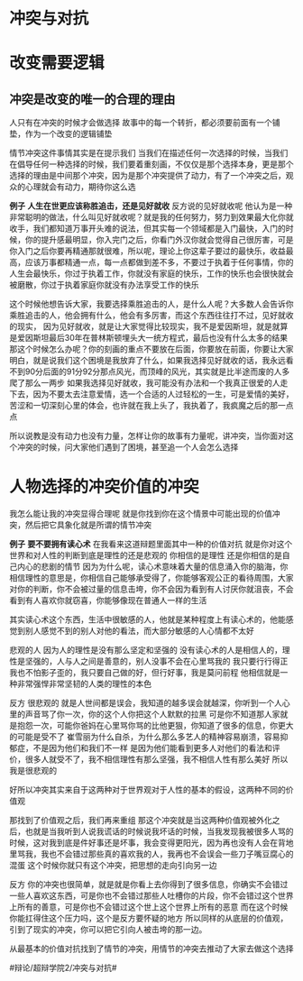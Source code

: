 # 冲突与对抗
# 改变需要逻辑
## 冲突是改变的唯一的合理的理由
人只有在冲突的时候才会做选择
故事中的每一个转折，都必须要前面有一个铺垫，作为一个改变的逻辑铺垫

情节冲突这件事情其实是在提示我们
当我们在描述任何一次选择的时候，当我们在倡导任何一种选择的时候，我们要着重刻画，不仅仅是那个选择本身，更是那个选择的理由是中间那个冲突，因为是那个冲突提供了动力，有了一个冲突之后，观众的心理就会有动力，期待你这么选

**例子**
**人生在世更应该称胜追击，还是见好就收**
反方说的见好就收呢
他认为是一种非常聪明的做法，什么叫见好就收呢？就是我的任何努力，努力到效果最大化你就收手，我们都知道万事开头难的说法，但其实每一个领域都是入门最快，入门的时候，你的提升感最明显，你入完门之后，你看门外汉你就会觉得自己很厉害，可是你入门之后你要再精通那就很难，所以呢，理论上你这辈子要过的最快乐，收益最高，应该万事都精通一点，每一点都做到差不多，不要过于执着于任何事情，你的人生会最快乐，你过于执着工作，你就没有家庭的快乐，工作的快乐也会很快就会被磨散，你过于执着家庭你就没有办法享受工作的快乐

这个时候他想告诉大家，我要选择乘胜追击的人，是什么人呢？大多数人会告诉你乘胜追击的人，他会拥有什么，他会有多厉害，而这个东西往往打不过，见好就收的现实，
因为见好就收，就是让大家觉得比较现实，我不是爱因斯坦，就是就算是爱因斯坦最后30年在普林斯顿埋头大一统方程式，最后也没有什么太多的结果
那这个时候怎么办呢？你的刻画的重点不要放在后面，你要放在前面，你要让大家明白，就是说我们这个困境是我放弃了什么，如果我选择见好就收的话，我永远看不到90分后面的91分92分那点风光，而顶峰的风光，其实就是比半途而废的人多爬了那么一两步
如果我选择见好就收，我可能没有办法和一个我真正很爱的人走下去，因为不要太去注意爱情，选一个合适的人过轻松的一生，可是爱情的美好，苦涩和一切深刻心里的体会，也许就在我上头了，我执着了，我疯魔之后的那一点点

所以说教是没有动力也没有力量，怎样让你的故事有力量呢，讲冲突，当你面对这个冲突的时候，问大家他们遇到了困境，甚至追一个人会怎么选择

# 人物选择的冲突价值的冲突
我怎么能让我的冲突显得合理呢
就是你找到你在这个情景中可能出现的价值冲突，然后把它具象化就是所谓的情节冲突

**例子**
**要不要拥有读心术**
在我看来这道辩题里面其中一种的价值对抗
就是你对这个世界和对人性的判断到底是理性的还是悲观的
你相信的是理性
还是你相信的是自己内心的悲剧的情节
因为为什么呢，读心术意味着大量的信息涌入你的脑海，你相信理性的意思是，你相信自己能够承受得了，你能够客观公正的看待周围，大家对你的判断，你不会被过量的信息击垮，你不会因为看到有人讨厌你就沮丧，不会看到有人喜欢你就窃喜，你能够像现在普通人一样的生活

其实读心术这个东西，生活中很敏感的人，他就是某种程度上有读心术的，他能感觉到别人感觉不到的别人对他的看法，而大部分敏感的人心情都不太好

悲观的人
因为人的理性是没有那么坚定和坚强的
没有读心术的人是相信人的，理性是坚强的，人与人之间是善意的，别人没事不会在心里骂我的
我只要行行得正我也不怕影子歪的，我只要自己做的好，但行好事，我是莫问前程
他相信就是一种非常强悍非常坚韧的人类的理性的本色

反方
很悲观的
就是人世间都是误会，我知道的越多误会就越深，你听到一个人心里的声音骂了你一次，你的这个人你把这个人默默的拉黑
可是你不知道那人家就是抱怨一次，可能你爸妈在心里骂你骂的比他更狠，你知道了很多的信息，你更大的可能是受不了
崔雪丽为什么自杀，为什么那么多艺人的精神容易崩溃，容易抑郁症，不是因为他们和我们不一样
是因为他们能看到更多人对他们的看法和评价，很多人就受不了，我不相信理性有那么坚强，我不相信人性有那么美好
所以我是很悲观的

好所以冲突其实来自于这两种对于世界观对于人性的基本的假设，这两种不同的价值观

那找到了价值观之后，我们再来重组
那这个冲突就是当这两种价值观被外化之后，也就是当我听到人说我谎话的时候说我坏话的时候，当我发现我被很多人骂的时候，这对我到底是件好事还是坏事，我会变得更阳光，因为再也没有人会在背地里骂我，我也不会错过那些真的喜欢我的人，我再也不会误会一些刀子嘴豆腐心的混蛋
这个时候你就只有这个冲突，把思想的走向引向另一边

反方
你的冲突也很简单，就是就是你看上去你得到了很多信息，你确实不会错过一些人喜欢这东西，可是你也不会错过那些人吐槽你的片段，你不会错过这个世界上所有的善意，可是你也不会错过这个世上这个世界上所有的恶意
而在这个时候你能扛得住这个压力吗，这个是反方要怀疑的地方
所以同样的从底层的价值观，引到了现实的冲突，你可以把它引向人被击垮的那一边。

从最基本的价值对抗找到了情节的冲突，用情节的冲突去推动了大家去做这个选择













#辩论/超辩学院2/冲突与对抗#